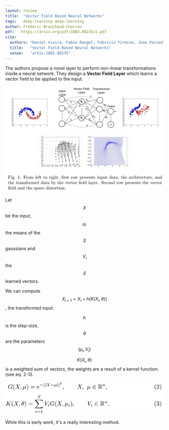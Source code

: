 ```yaml
---
layout: review
title:  "Vector Field Based Neural Networks"
tags:   deep-learning deep-learning
author: Frédéric Branchaud-Charron
pdf:   https://arxiv.org/pdf/1802.08235v1.pdf
cite:
  authors: "Daniel Vieira, Fabio Rangel, Fabricio Firmino, Joao Paixao"
  title:   "Vector Field Based Neural Networks"
  venue:   "arXiv:1802.08235"
---
```


The authors propose a novel layer to perform non-linear transformations inside a neural network. They design a **Vector Field Layer** which learns a vector field to be applied to the input.

![](/article/images/vectorfield/fig1.jpg)

Let $$X$$ be the input, $$\mu_{i}$$ the means of the $$S$$ gaussians and $$V_{i}$$ the $$S$$ learned vectors.

We can compute $$X_{i+1} = X_{i} + h(K(X_{i}, \theta))$$, the transformed input.

$$h$$ is the step-size, $$\theta$$ are the parameters $$(\mu_{i}, V_{i})$$

$$K(X_{i}, \theta)$$ is a weighted sum of vectors, the weights are a result of a kernel function. (see eq. 2-3).

![](/article/images/vectorfield/eq23.jpg)

While this is early work, it's a really interesting method.
